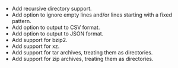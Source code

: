 - Add recursive directory support.
- Add option to ignore empty lines and/or lines starting with a fixed pattern.
- Add option to output to CSV format.
- Add option to output to JSON format.
- Add support for bzip2.
- Add support for xz.
- Add support for tar archives, treating them as directories.
- Add support for zip archives, treating them as directories.
